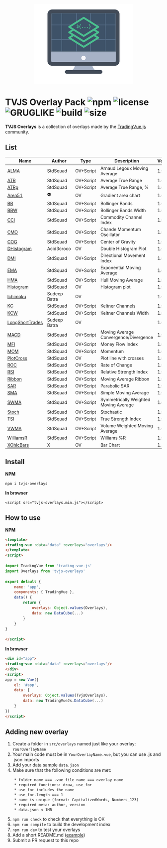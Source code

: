 

<div align="center">
  <img width="318" heigth="256" src="assets/README-e6a22b27.png" alt="trading-vue logo">
</div>

# TVJS Overlay Pack ![npm](https://img.shields.io/npm/v/tvjs-overlays.svg?color=brightgreen&label=version) ![license](https://img.shields.io/badge/license-MIT-blue.svg) ![GRUGLIKE](https://img.shields.io/badge/GRUG-LIKE-yellow.svg) ![build](https://img.shields.io/badge/build-passing-brightgreen.svg) ![size](https://img.shields.io/github/size/tvjsx/tvjs-overlays/dist/tvjs-overlays.min.js.svg)

**TVJS Overlays** is a collection of overlays made by the [TradingVue.js](https://github.com/tvjsx/trading-vue-js) community.

## List

| Name | Author | Type | Description | Version |
|---|---|---|---|---|
| [ALMA](https://github.com/tvjsx/tvjs-overlays/tree/master/src/overlays/ALMA) | StdSquad | OV+Script | Arnaud Legoux Moving Average | 1.0.0 |
| [ATR](https://github.com/tvjsx/tvjs-overlays/tree/master/src/overlays/ATR) | StdSquad | OV+Script | Average True Range | 1.0.0 |
| [ATRp](https://github.com/tvjsx/tvjs-overlays/tree/master/src/overlays/ATRp) | StdSquad | OV+Script | Average True Range, % | 1.0.0 |
| [Area51](https://github.com/tvjsx/tvjs-overlays/tree/master/src/overlays/Area51) | 👽 | OV | Gradient area chart | 1.0.0 |
| [BB](https://github.com/tvjsx/tvjs-overlays/tree/master/src/overlays/BB) | StdSquad | OV+Script | Bollinger Bands | 1.0.0 |
| [BBW](https://github.com/tvjsx/tvjs-overlays/tree/master/src/overlays/BBW) | StdSquad | OV+Script | Bollinger Bands Width | 1.0.0 |
| [CCI](https://github.com/tvjsx/tvjs-overlays/tree/master/src/overlays/CCI) | StdSquad | OV+Script | Commodity Channel Index | 1.0.0 |
| [CMO](https://github.com/tvjsx/tvjs-overlays/tree/master/src/overlays/CMO) | StdSquad | OV+Script | Chande Momentum Oscillator | 1.0.0 |
| [COG](https://github.com/tvjsx/tvjs-overlays/tree/master/src/overlays/COG) | StdSquad | OV+Script | Center of Gravity | 1.0.0 |
| [DHistogram](https://github.com/tvjsx/tvjs-overlays/tree/master/src/overlays/DHistogram) | Acid3croco | OV | Double Histogram Plot | 1.0.0 |
| [DMI](https://github.com/tvjsx/tvjs-overlays/tree/master/src/overlays/DMI) | StdSquad | OV+Script | Directional Movement Index | 1.0.0 |
| [EMA](https://github.com/tvjsx/tvjs-overlays/tree/master/src/overlays/EMA) | StdSquad | OV+Script | Exponential Moving Average | 1.0.0 |
| [HMA](https://github.com/tvjsx/tvjs-overlays/tree/master/src/overlays/HMA) | StdSquad | OV+Script | Hull Moving Average | 1.0.0 |
| [Histogram](https://github.com/tvjsx/tvjs-overlays/tree/master/src/overlays/Histogram) | StdSquad | OV | Histogram plot | 1.0.0 |
| [Ichimoku](https://github.com/tvjsx/tvjs-overlays/tree/master/src/overlays/Ichimoku) | Sudeep Batra | OV |  | 1.0.0 |
| [KC](https://github.com/tvjsx/tvjs-overlays/tree/master/src/overlays/KC) | StdSquad | OV+Script | Keltner Channels | 1.0.0 |
| [KCW](https://github.com/tvjsx/tvjs-overlays/tree/master/src/overlays/KCW) | StdSquad | OV+Script | Keltner Channels Width | 1.0.0 |
| [LongShortTrades](https://github.com/tvjsx/tvjs-overlays/tree/master/src/overlays/LongShortTrades) | Sudeep Batra | OV |  | 1.0.1 |
| [MACD](https://github.com/tvjsx/tvjs-overlays/tree/master/src/overlays/MACD) | StdSquad | OV+Script | Moving Average Convergence/Divergence | 1.0.2 |
| [MFI](https://github.com/tvjsx/tvjs-overlays/tree/master/src/overlays/MFI) | StdSquad | OV+Script | Money Flow Index | 1.0.0 |
| [MOM](https://github.com/tvjsx/tvjs-overlays/tree/master/src/overlays/MOM) | StdSquad | OV+Script | Momentum | 1.0.0 |
| [PlotCross](https://github.com/tvjsx/tvjs-overlays/tree/master/src/overlays/PlotCross) | StdSquad | OV | Plot line with crosses | 1.0.0 |
| [ROC](https://github.com/tvjsx/tvjs-overlays/tree/master/src/overlays/ROC) | StdSquad | OV+Script | Rate of Change | 1.0.0 |
| [RSI](https://github.com/tvjsx/tvjs-overlays/tree/master/src/overlays/RSI) | StdSquad | OV+Script | Relative Strength Index | 1.0.0 |
| [Ribbon](https://github.com/tvjsx/tvjs-overlays/tree/master/src/overlays/Ribbon) | StdSquad | OV+Script | Moving Average Ribbon | 1.0.0 |
| [SAR](https://github.com/tvjsx/tvjs-overlays/tree/master/src/overlays/SAR) | StdSquad | OV+Script | Parabolic SAR | 1.0.0 |
| [SMA](https://github.com/tvjsx/tvjs-overlays/tree/master/src/overlays/SMA) | StdSquad | OV+Script | Simple Moving Average | 1.0.0 |
| [SWMA](https://github.com/tvjsx/tvjs-overlays/tree/master/src/overlays/SWMA) | StdSquad | OV+Script | Symmetrically Weighted Moving Average | 1.0.0 |
| [Stoch](https://github.com/tvjsx/tvjs-overlays/tree/master/src/overlays/Stoch) | StdSquad | OV+Script | Stochastic | 1.0.0 |
| [TSI](https://github.com/tvjsx/tvjs-overlays/tree/master/src/overlays/TSI) | StdSquad | OV+Script | True Strength Index | 1.0.0 |
| [VWMA](https://github.com/tvjsx/tvjs-overlays/tree/master/src/overlays/VWMA) | StdSquad | OV+Script | Volume Weighted Moving Average | 1.0.0 |
| [WilliamsR](https://github.com/tvjsx/tvjs-overlays/tree/master/src/overlays/WilliamsR) | StdSquad | OV+Script | Williams %R | 1.0.0 |
| [XOhlcBars](https://github.com/tvjsx/tvjs-overlays/tree/master/src/overlays/XOhlcBars) | X | OV | Bar Chart | 1.3.0 |

## Install

**NPM**
```
npm i tvjs-overlays
```
**In browser**

```
<script src="tvjs-overlays.min.js"></script>
```

## How to use

**NPM**

```html
<template>
<trading-vue :data="data" :overlays="overlays"/>
</template>
<script>

import TradingVue from 'trading-vue-js'
import Overlays from 'tvjs-overlays'

export default {
    name: 'app',
    components: { TradingVue },
    data() {
        return {
            overlays: Object.values(Overlays),
            data: new DataCube(...)
        }
    }
}

</script>

```

**In browser**

```html
<div id="app">
<trading-vue :data="data" :overlays="overlays"/>
</div>
<script>
app = new Vue({
    el: '#app',
    data: {
        overlays: Object.values(TvjsOverlays),
        data: new TradingVueJs.DataCube(...)
    }
})
</script>
```

## Adding new overlay

1. Create a folder in `src/overlays` named just like your overlay: `YourOverlayName`
2. Your main code must be in `YourOverlayName.vue`, but you can use .js and .json imports
3. Add your data sample `data.json`
4. Make sure that the following conditions are met:
```
    * folder name === .vue file name === overlay name
    * required functions: draw, use_for
    * use_for includes the name
    * use_for.length === 1
    * name is unique (format: CapitalizedWords, Numbers_123)
    * required meta: author, version
    * data.json < 1MB
```

5. `npm run check` to check that everything is OK
6. `npm run compile` to build the development index
7. `npm run dev` to test your overlays
8. Add a short README.md ([example](https://github.com/tvjsx/tvjs-overlays/tree/master/src/overlays/TestOverlay1))
9. Submit a PR request to this repo
